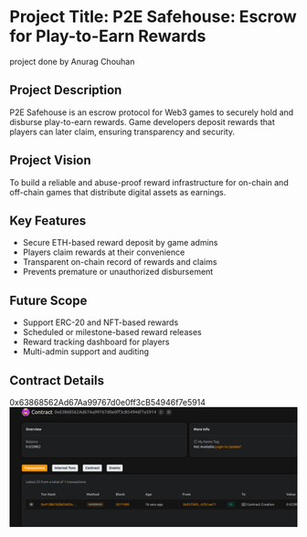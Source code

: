 # Project Title: P2E Safehouse: Escrow for Play-to-Earn Rewards 
  
project done by Anurag Chouhan                    
    
## Project Description 

P2E Safehouse is an escrow protocol for Web3 games to securely hold and disburse play-to-earn rewards. Game developers deposit rewards that players can later claim, ensuring transparency and security.

## Project Vision

To build a reliable and abuse-proof reward infrastructure for on-chain and off-chain games that distribute digital assets as earnings.

## Key Features

- Secure ETH-based reward deposit by game admins
- Players claim rewards at their convenience
- Transparent on-chain record of rewards and claims
- Prevents premature or unauthorized disbursement

## Future Scope

- Support ERC-20 and NFT-based rewards
- Scheduled or milestone-based reward releases
- Reward tracking dashboard for players
- Multi-admin support and auditing

## Contract Details

0x63868562Ad67Aa99767d0e0ff3cB54946f7e5914
![alt text](image.png)
